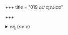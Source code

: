 +++
title = "019 ಎಲೆ ವೃಕೋದರ"

+++

<details><summary>ಗದ್ಯ (ಕ.ಗ.ಪ) </summary>

19. "ಎಲೈ ಭೀಮ, ನಕುಳ, ಸಾತ್ಯಕಿಯರಾ, ತಂಗಿಯಂತಿರುವ ಸುಭದ್ರೆಯ ಮಾತುಗಳನ್ನು ನಿಲ್ಲಿಸಿ. ನನ್ನನ್ನು ಕೊಲ್ಲಲು ಅಭಿಮನ್ಯುವಿನ ಸಾವು ಒಂದೇ ಸಾಲದೆ; ಇನ್ನು ಅವಳ ಮಾತುಗಳೇಕೆ. ಕಮಲನಾಭನೆನಿಸಿದ ಕೃಷ್ಣನ ಕೃಪಾ ಚಿಲುಮೆ ನಿಂತು ಹೋದರೆ ಯಾರು ಶಕ್ತರಾಗುತ್ತಾರೆ. ಶಿವಶಿವ ನನ್ನಂತ ಪಾಪಿಗಳು ಇನ್ನು ಯಾರಿದ್ದಾರೆ ಎಂದು ನಿಟ್ಟುಸಿರು ಬಿಟ್ಟ.
</details>
